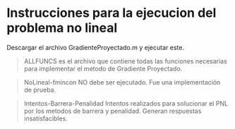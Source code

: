 # Instrucciones para la ejecucion del problema no lineal

Descargar el archivo GradienteProyectado.m y ejecutar este.

> ALLFUNCS es el archivo que contiene todas las funciones
> necesarias para implementar el metodo de Gradiente 
> Proyectado. 

> NoLineal-fmincon NO debe ser ejecutado. Fue una implementación
> de prueba.

> Intentos-Barrera-Penalidad
> Intentos realizados para solucionar el PNL por 
> los metodos de barrera y penalidad.
> Generan respuestas insatisfacibles.
